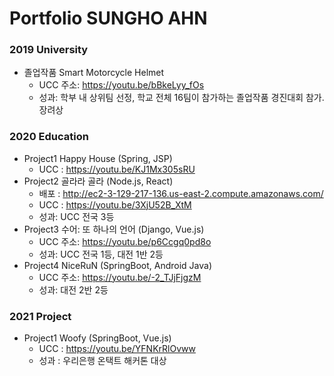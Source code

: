 # Portfolio SUNGHO AHN



### 2019 University

- 졸업작품 Smart Motorcycle Helmet
  - UCC 주소: https://youtu.be/bBkeLyy_fOs
  - 성과: 학부 내 상위팀 선정, 학교 전체 16팀이 참가하는 졸업작품 경진대회 참가. 장려상

### 2020 Education

- Project1 Happy House (Spring, JSP)
  - UCC : https://youtu.be/KJ1Mx305sRU
- Project2 골라라 골라 (Node.js, React)
  - 배포 : http://ec2-3-129-217-136.us-east-2.compute.amazonaws.com/ 
  - UCC : https://youtu.be/3XjU52B_XtM
  - 성과: UCC 전국 3등
- Project3 수어: 또 하나의 언어 (Django, Vue.js)
  - UCC 주소: https://youtu.be/p6Ccgq0pd8o
  - 성과: UCC 전국 1등, 대전 1반 2등
- Project4 NiceRuN (SpringBoot, Android Java)
  - UCC 주소: https://youtu.be/-2_TJjFjgzM
  - 성과: 대전 2반 2등

### 2021 Project

- Project1 Woofy (SpringBoot, Vue.js)
  - UCC : https://youtu.be/YFNKrRlOvww
  - 성과 : 우리은행 온택트 해커톤 대상




